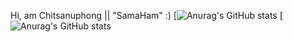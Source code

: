 Hi, am Chitsanuphong || "SamaHam" :)
[![Anurag's GitHub stats](https://github-readme-stats.vercel.app/api?username=ChitsanuphongCh&show_icons=true&theme=radical)
[![Anurag's GitHub stats](https://github-readme-stats.vercel.app/api/top-langs/?username=ChitsanuphongCh&langs_count=5&theme=vue-dark)
<!--
**ChitsanuphongCh/ChitsanuphongCh** is a ✨ _special_ ✨ repository because its `README.md` (this file) appears on your GitHub profile.

Here are some ideas to get you started:

- 🔭 I’m currently working on ...
- 🌱 I’m currently learning ...
- 👯 I’m looking to collaborate on ...
- 🤔 I’m looking for help with ...
- 💬 Ask me about ...
- 📫 How to reach me: ...
- 😄 Pronouns: ...
- ⚡ Fun fact: ...
-->
